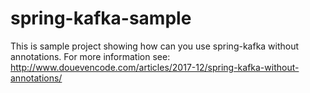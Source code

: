 # spring-kafka-sample

This is sample project showing how can you use spring-kafka without annotations. For more information see: http://www.douevencode.com/articles/2017-12/spring-kafka-without-annotations/

